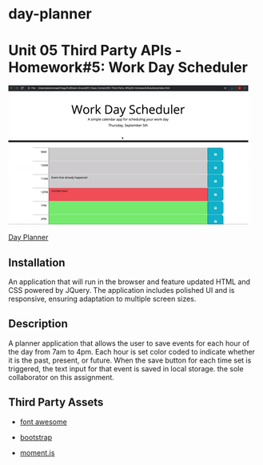 # day-planner

# Unit 05 Third Party APIs - Homework#5: Work Day Scheduler

![GitHub code size in bytes](05-third-party-apis-homework-demo.gif)

 [Day Planner](https://jnm8787.github.io/day-planner/)

## Installation

An application that will run in the browser and feature updated HTML and CSS powered by JQuery. The application includes polished UI and is responsive, ensuring adaptation to multiple screen sizes.

## Description

A planner application that allows the user to save events for each hour of the day from 7am to 4pm. Each hour is set color coded to indicate whether it is the past, present, or future. When the save button for each time set is triggered, the text input for that event is saved in local storage.
the sole collaborator on this assignment.

## Third Party Assets

* [font awesome](https://fontawesome.com/)
  
* [bootstrap](https://getbootstrap.com/)
  
* [moment.js](https://momentjs.com/)
